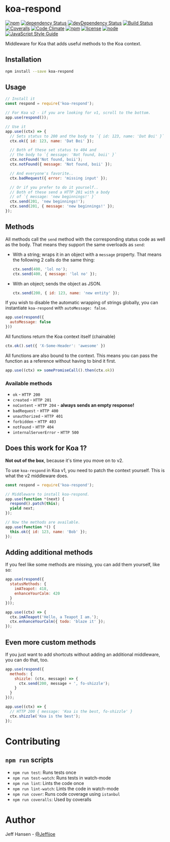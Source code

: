 # koa-respond

[![npm](https://img.shields.io/npm/v/koa-respond.svg)](https://www.npmjs.com/package/koa-respond)
[![dependency Status](https://img.shields.io/david/jeffijoe/koa-respond.svg)](https://david-dm.org/jeffijoe/koa-respond)
[![devDependency Status](https://img.shields.io/david/dev/jeffijoe/koa-respond.svg)](https://david-dm.org/jeffijoe/koa-respond)
[![Build Status](https://img.shields.io/travis/jeffijoe/koa-respond.svg)](https://travis-ci.org/jeffijoe/koa-respond)
[![Coveralls](https://img.shields.io/coveralls/jeffijoe/koa-respond.svg)](https://coveralls.io/github/jeffijoe/koa-respond)
[![Code Climate](https://img.shields.io/codeclimate/github/jeffijoe/koa-respond.svg)](https://codeclimate.com/github/jeffijoe/koa-respond)
[![npm](https://img.shields.io/npm/dt/koa-respond.svg)](https://www.npmjs.com/package/koa-respond)
[![license](https://img.shields.io/npm/l/koa-respond.svg)](https://github.com/jeffijoe/koa-respond/blob/master/LICENSE.md)
[![node](https://img.shields.io/node/v/koa-respond.svg)](https://www.npmjs.com/package/koa-respond)
[![JavaScript Style Guide](https://img.shields.io/badge/code%20style-standard-brightgreen.svg)](http://standardjs.com/)

Middleware for Koa that adds useful methods to the Koa context.

## Installation

```bash
npm install --save koa-respond
```

## Usage

```js
// Install it
const respond = require('koa-respond');

// For Koa v2 - if you are looking for v1, scroll to the bottom.
app.use(respond());

// Use it
app.use((ctx) => {
  // Sets status to 200 and the body to `{ id: 123, name: 'Dat Boi' }`
  ctx.ok({ id: 123, name: 'Dat Boi' });

  // Both of these set status to 404 and
  // the body to `{ message: 'Not found, boii' }`
  ctx.notFound('Not found, boii');
  ctx.notFound({ message: 'Not found, boii' });

  // And everyone's favorite..
  ctx.badRequest({ error: 'missing input' });

  // Or if you prefer to do it yourself..
  // Both of these send a HTTP 201 with a body
  // of `{ message: 'new beginnings!' }`
  ctx.send(201, 'new beginnings!');
  ctx.send(201, { message: 'new beginnings!' });
});
```

## Methods

All methods call the `send` method with the corresponding status code as well as the body. That means they support the same overloads as `send`:

* With a string; wraps it in an object with a `message` property. That means the following 2 calls do the same thing:

  ```js
  ctx.send(400, 'lol no');
  ctx.send(400, { message: 'lol no' });
  ```

* With an object; sends the object as JSON.

  ```js
  ctx.send(200, { id: 123, name: 'new entity' });
  ```

If you wish to disable the automatic wrapping of strings globally, you can instantiate `koa-respond` with `autoMessage: false`.

```js
app.use(respond({
  autoMessage: false
}))
```

All functions return the Koa context itself (chainable)

```js
ctx.ok().set({ 'X-Some-Header': 'awesome' })
```

All functions are also bound to the context. This means you can pass the function as a reference without having to bind it first.

```js
app.use((ctx) => somePromiseCall().then(ctx.ok))
```

### Available methods

* `ok` - `HTTP 200`
* `created` - `HTTP 201`
* `noContent` - `HTTP 204` - **always sends an empty response!**
* `badRequest` - `HTTP 400`
* `unauthorized` - `HTTP 401`
* `forbidden` - `HTTP 403`
* `notFound` - `HTTP 404`
* `internalServerError` - `HTTP 500`

## Does this work for Koa 1?

**Not out of the box**, because it's time you move on to v2.

To use `koa-respond` in Koa v1, you need to patch the context yourself. This is what the v2 middleware does.

```js
const respond = require('koa-respond');

// Middleware to install koa-respond.
app.use(function *(next) {
  respond().patch(this);
  yield next;
});

// Now the methods are available.
app.use(function *() {
  this.ok({ id: 123, name: 'Bob' });
});
```

## Adding additional methods

If you feel like some methods are missing, you can add them yourself, like so:

```js
app.use(respond({
  statusMethods: {
    imATeapot: 418,
    enhanceYourCalm: 420
  }
}));

app.use((ctx) => {
  ctx.imATeapot('Hello, a Teapot I am.');
  ctx.enhanceYourCalm({ todo: 'blaze it' });
});
```

## Even more custom methods

If you just want to add shortcuts without adding an additional middleware, you can do that, too.

```js
app.use(respond({
  methods: {
    shizzle: (ctx, message) => {
      ctx.send(200, message + ', fo-shizzle');
    }
  }
}));

app.use((ctx) => {
  // HTTP 200 { message: 'Koa is the best, fo-shizzle' }
  ctx.shizzle('Koa is the best');
});
```

# Contributing

## `npm run` scripts

* `npm run test`: Runs tests once
* `npm run test-watch`: Runs tests in watch-mode
* `npm run lint`: Lints the code once
* `npm run lint-watch`: Lints the code in watch-mode
* `npm run cover`: Runs code coverage using `istanbul`
* `npm run coveralls`: Used by coveralls

# Author

Jeff Hansen - [@Jeffijoe](https://twitter.com/Jeffijoe)
